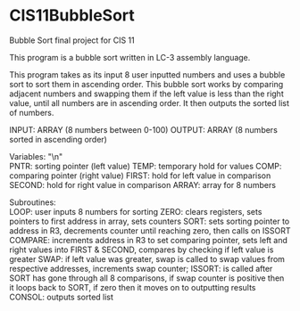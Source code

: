 # CIS11BubbleSort
Bubble Sort final project for CIS 11 

This program is a bubble sort written in LC-3 assembly language.

 This program takes as its input 8 user inputted numbers and uses a bubble sort
 to sort them in ascending order. This bubble sort works by comparing adjacent
 numbers and swapping them if the left value is less than the right value, until
 all numbers are in ascending order. It then outputs the sorted list of numbers.

 INPUT: ARRAY (8 numbers between 0-100)
 OUTPUT: ARRAY (8 numbers sorted in ascending order)

 Variables: "\n"   
        PNTR: sorting pointer (left value)
        TEMP: temporary hold for values
        COMP: comparing pointer (right value)
        FIRST: hold for left value in comparison
        SECOND: hold for right value in comparison
        ARRAY: array for 8 numbers

 Subroutines:    
        LOOP: user inputs 8 numbers for sorting
        ZERO: clears registers, sets pointers to first address in array,
              sets counters
        SORT: sets sorting pointer to address in R3, decrements counter
              until reaching zero, then calls on ISSORT
        COMPARE: increments address in R3 to set comparing pointer,
             sets left and right values into FIRST & SECOND,
             compares by checking if left value is greater
        SWAP: if left value was greater, swap is called to swap values
              from respective addresses, increments swap counter;
              ISSORT: is called after SORT has gone through all 8 comparisons,
            if swap counter is positive then it loops back to SORT,
            if zero then it moves on to outputting results
        CONSOL: outputs sorted list
